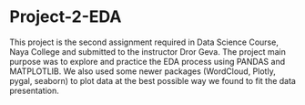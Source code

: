 # Project-2-EDA 
This project is the second assignment required in Data Science Course, Naya College and submitted to the instructor Dror Geva. The project main purpose was to explore and practice the EDA process using PANDAS and MATPLOTLIB. We also used some newer packages (WordCloud, Plotly, pygal, seaborn) to plot data at the best possible way we found to fit the data presentation.
